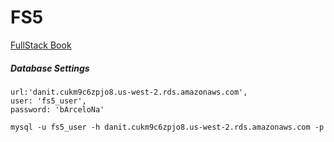 # FS5

[FullStack Book](https://dan-it.gitlab.io/fs-book/)

##### Database Settings
```
url:'danit.cukm9c6zpjo8.us-west-2.rds.amazonaws.com',
user: 'fs5_user',
password: 'bArceloNa'
```

`mysql -u fs5_user -h danit.cukm9c6zpjo8.us-west-2.rds.amazonaws.com -p`